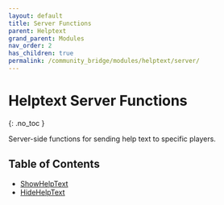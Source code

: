 ```yaml
---
layout: default
title: Server Functions
parent: Helptext
grand_parent: Modules
nav_order: 2
has_children: true
permalink: /community_bridge/modules/helptext/server/
---
```


# Helptext Server Functions
{: .no_toc }

Server-side functions for sending help text to specific players.

## Table of Contents

- [ShowHelpText](server/ShowHelpText.md)
- [HideHelpText](server/HideHelpText.md)
